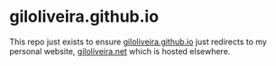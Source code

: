 # giloliveira.github.io

This repo just exists to ensure [giloliveira.github.io](https://giloliveira.github.io) just redirects to my personal website, [giloliveira.net](https://giloliveira.net) which is hosted elsewhere.